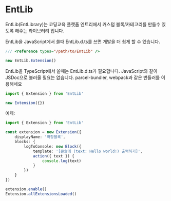 # EntLib

EntLib(EntLibrary)는 코딩교육 플랫폼 엔트리에서 커스텀 블록/카테고리를 만들수 있도록 해주는 라이브러리 입니다.

EntLib을 JavaScript에서 쓸때 EntLib.d.ts를 쓰면 개발을 더 쉽게 할 수 있습니다. 
```js
/// <reference types="/path/to/EntLib" />

new EntLib.Extension()
```

EntLib을 TypeScript에서 쓸때는 EntLib.d.ts가 필요합니다.
JavaScript와 같이 JSDoc으로 불러올 필요는 없습니다.
parcel-bundler, webpack과 같은 번들러를 이용해세요
```ts
import { Extension } from 'EntLib'

new Extension({})
```

예제:
```ts
import { Extension } from 'EntLib'

const extension = new Extension({
    displayName: '확장블록',
    blocks: {
        logToConsole: new Block({
            template: '[콘솔에 (text: Hello world!) 출력하기]',
            action({ text }) {
                console.log(text)
            }
        })
    }
})

extension.enable()
Extension.allExtensionsLoaded()
```
